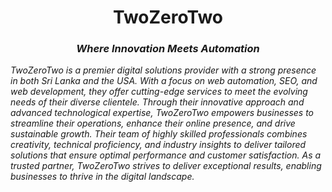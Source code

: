 <h1 align="center">TwoZeroTwo</h1>
<h3 align="center"><i>Where Innovation Meets Automation</h3>

TwoZeroTwo is a premier digital solutions provider with a strong presence in both Sri Lanka and the USA. With a focus on web automation, SEO, and web development, they offer cutting-edge services to meet the evolving needs of their diverse clientele. Through their innovative approach and advanced technological expertise, TwoZeroTwo empowers businesses to streamline their operations, enhance their online presence, and drive sustainable growth. Their team of highly skilled professionals combines creativity, technical proficiency, and industry insights to deliver tailored solutions that ensure optimal performance and customer satisfaction. As a trusted partner, TwoZeroTwo strives to deliver exceptional results, enabling businesses to thrive in the digital landscape.
